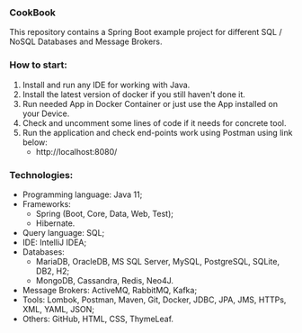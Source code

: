 ### CookBook
This repository contains a Spring Boot example project for different SQL / NoSQL Databases and Message Brokers.



### How to start:
1. Install and run any IDE for working with Java.
2. Install the latest version of docker if you still haven't done it.
3. Run needed App in Docker Container or just use the App installed on your Device.
4. Check and uncomment some lines of code if it needs for concrete tool.
5. Run the application and check end-points work using Postman using link below:
   - http://localhost:8080/



### Technologies:
- Programming language: Java 11;
- Frameworks:
  - Spring (Boot, Core, Data, Web, Test);
  - Hibernate.
- Query language: SQL;
- IDE: IntelliJ IDEA;
- Databases:
  - MariaDB, OracleDB, MS SQL Server, MySQL, PostgreSQL, SQLite, DB2, H2;
  - MongoDB, Cassandra, Redis, Neo4J.
- Message Brokers: ActiveMQ, RabbitMQ, Kafka;
- Tools: Lombok, Postman, Maven, Git, Docker, JDBC, JPA, JMS, HTTPs, XML, YAML, JSON;
- Others: GitHub, HTML, CSS, ThymeLeaf.